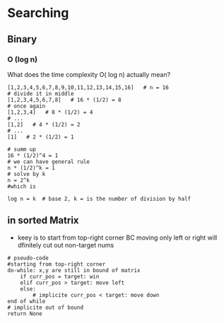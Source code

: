 # Searching

## Binary 

### O (log n)

What does the time complexity O( log n) actually mean?

```
[1,2,3,4,5,6,7,8,9,10,11,12,13,14,15,16]   # n = 16
# divide it in middle
[1,2,3,4,5,6,7,8]   # 16 * (1/2) = 8
# once again
[1,2,3,4]   # 8 * (1/2) = 4
# ...
[1,2]   # 4 * (1/2) = 2
# ...
[1]   # 2 * (1/2) = 1

# summ up
16 * (1/2)^4 = 1
# we can have general rule
n * (1/2)^k = 1
# solve by k
n = 2^k
#which is

log n = k  # base 2, k = is the number of division by half
```

## in sorted Matrix

* keey is to start from top-right corner BC moving only left or right will dfinitely cut out non-target nums

```
# pseudo-code
#starting from top-right corner
do-while: x,y are still in bound of matrix
    if curr_pos = target: win
    elif curr_pos > target: move left
    else:
        # implicite curr_pos < target: move down
end of while
# implicite out of bound
return None
```
